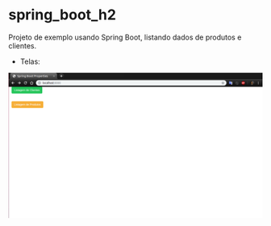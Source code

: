 # spring_boot_h2
Projeto de exemplo usando Spring Boot, listando dados de produtos e clientes.

* Telas:

![](screen_shot/menu_principal.png)
